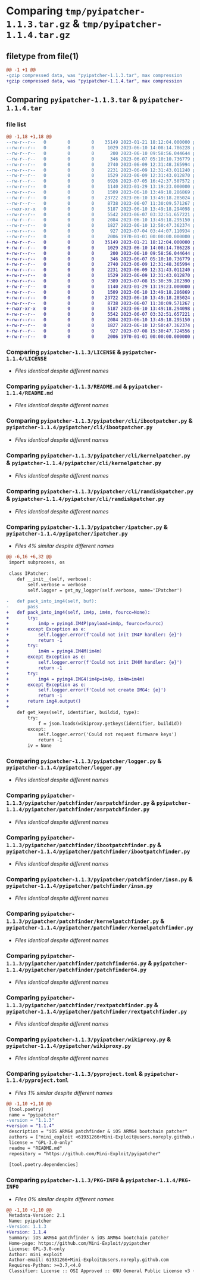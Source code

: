 # Comparing `tmp/pyipatcher-1.1.3.tar.gz` & `tmp/pyipatcher-1.1.4.tar.gz`

## filetype from file(1)

```diff
@@ -1 +1 @@
-gzip compressed data, was "pyipatcher-1.1.3.tar", max compression
+gzip compressed data, was "pyipatcher-1.1.4.tar", max compression
```

## Comparing `pyipatcher-1.1.3.tar` & `pyipatcher-1.1.4.tar`

### file list

```diff
@@ -1,18 +1,18 @@
--rw-r--r--   0        0        0    35149 2023-01-21 18:12:04.000000 pyipatcher-1.1.3/LICENSE
--rw-r--r--   0        0        0     1029 2023-06-10 14:08:14.786228 pyipatcher-1.1.3/README.md
--rw-r--r--   0        0        0      200 2023-06-10 09:58:56.044644 pyipatcher-1.1.3/pyipatcher/__init__.py
--rw-r--r--   0        0        0      346 2023-06-07 05:10:10.736779 pyipatcher-1.1.3/pyipatcher/__main__.py
--rw-r--r--   0        0        0     2740 2023-06-09 12:31:48.365994 pyipatcher-1.1.3/pyipatcher/cli/ibootpatcher.py
--rw-r--r--   0        0        0     2231 2023-06-09 12:31:43.011240 pyipatcher-1.1.3/pyipatcher/cli/kernelpatcher.py
--rw-r--r--   0        0        0     1529 2023-06-09 12:31:43.012870 pyipatcher-1.1.3/pyipatcher/cli/ramdiskpatcher.py
--rw-r--r--   0        0        0     6926 2023-07-05 16:42:37.507572 pyipatcher-1.1.3/pyipatcher/ipatcher.py
--rw-r--r--   0        0        0     1140 2023-01-29 13:19:23.000000 pyipatcher-1.1.3/pyipatcher/logger.py
--rw-r--r--   0        0        0     1509 2023-06-10 13:49:18.286869 pyipatcher-1.1.3/pyipatcher/patchfinder/asrpatchfinder.py
--rw-r--r--   0        0        0    23722 2023-06-10 13:49:18.285024 pyipatcher-1.1.3/pyipatcher/patchfinder/ibootpatchfinder.py
--rw-r--r--   0        0        0     8738 2023-06-07 11:30:09.571267 pyipatcher-1.1.3/pyipatcher/patchfinder/insn.py
--rwxr-xr-x   0        0        0     5187 2023-06-10 13:49:18.294098 pyipatcher-1.1.3/pyipatcher/patchfinder/kernelpatchfinder.py
--rw-r--r--   0        0        0     5542 2023-06-07 03:32:51.657221 pyipatcher-1.1.3/pyipatcher/patchfinder/patchfinder64.py
--rw-r--r--   0        0        0     2084 2023-06-10 13:49:18.295150 pyipatcher-1.1.3/pyipatcher/patchfinder/rextpatchfinder.py
--rw-r--r--   0        0        0     1827 2023-06-10 12:50:47.362374 pyipatcher-1.1.3/pyipatcher/wikiproxy.py
--rw-r--r--   0        0        0      927 2023-07-04 03:44:07.110934 pyipatcher-1.1.3/pyproject.toml
--rw-r--r--   0        0        0     2006 1970-01-01 00:00:00.000000 pyipatcher-1.1.3/PKG-INFO
+-rw-r--r--   0        0        0    35149 2023-01-21 18:12:04.000000 pyipatcher-1.1.4/LICENSE
+-rw-r--r--   0        0        0     1029 2023-06-10 14:08:14.786228 pyipatcher-1.1.4/README.md
+-rw-r--r--   0        0        0      200 2023-06-10 09:58:56.044644 pyipatcher-1.1.4/pyipatcher/__init__.py
+-rw-r--r--   0        0        0      346 2023-06-07 05:10:10.736779 pyipatcher-1.1.4/pyipatcher/__main__.py
+-rw-r--r--   0        0        0     2740 2023-06-09 12:31:48.365994 pyipatcher-1.1.4/pyipatcher/cli/ibootpatcher.py
+-rw-r--r--   0        0        0     2231 2023-06-09 12:31:43.011240 pyipatcher-1.1.4/pyipatcher/cli/kernelpatcher.py
+-rw-r--r--   0        0        0     1529 2023-06-09 12:31:43.012870 pyipatcher-1.1.4/pyipatcher/cli/ramdiskpatcher.py
+-rw-r--r--   0        0        0     7389 2023-07-08 15:30:39.282390 pyipatcher-1.1.4/pyipatcher/ipatcher.py
+-rw-r--r--   0        0        0     1140 2023-01-29 13:19:23.000000 pyipatcher-1.1.4/pyipatcher/logger.py
+-rw-r--r--   0        0        0     1509 2023-06-10 13:49:18.286869 pyipatcher-1.1.4/pyipatcher/patchfinder/asrpatchfinder.py
+-rw-r--r--   0        0        0    23722 2023-06-10 13:49:18.285024 pyipatcher-1.1.4/pyipatcher/patchfinder/ibootpatchfinder.py
+-rw-r--r--   0        0        0     8738 2023-06-07 11:30:09.571267 pyipatcher-1.1.4/pyipatcher/patchfinder/insn.py
+-rwxr-xr-x   0        0        0     5187 2023-06-10 13:49:18.294098 pyipatcher-1.1.4/pyipatcher/patchfinder/kernelpatchfinder.py
+-rw-r--r--   0        0        0     5542 2023-06-07 03:32:51.657221 pyipatcher-1.1.4/pyipatcher/patchfinder/patchfinder64.py
+-rw-r--r--   0        0        0     2084 2023-06-10 13:49:18.295150 pyipatcher-1.1.4/pyipatcher/patchfinder/rextpatchfinder.py
+-rw-r--r--   0        0        0     1827 2023-06-10 12:50:47.362374 pyipatcher-1.1.4/pyipatcher/wikiproxy.py
+-rw-r--r--   0        0        0      927 2023-07-08 15:30:47.724556 pyipatcher-1.1.4/pyproject.toml
+-rw-r--r--   0        0        0     2006 1970-01-01 00:00:00.000000 pyipatcher-1.1.4/PKG-INFO
```

### Comparing `pyipatcher-1.1.3/LICENSE` & `pyipatcher-1.1.4/LICENSE`

 * *Files identical despite different names*

### Comparing `pyipatcher-1.1.3/README.md` & `pyipatcher-1.1.4/README.md`

 * *Files identical despite different names*

### Comparing `pyipatcher-1.1.3/pyipatcher/cli/ibootpatcher.py` & `pyipatcher-1.1.4/pyipatcher/cli/ibootpatcher.py`

 * *Files identical despite different names*

### Comparing `pyipatcher-1.1.3/pyipatcher/cli/kernelpatcher.py` & `pyipatcher-1.1.4/pyipatcher/cli/kernelpatcher.py`

 * *Files identical despite different names*

### Comparing `pyipatcher-1.1.3/pyipatcher/cli/ramdiskpatcher.py` & `pyipatcher-1.1.4/pyipatcher/cli/ramdiskpatcher.py`

 * *Files identical despite different names*

### Comparing `pyipatcher-1.1.3/pyipatcher/ipatcher.py` & `pyipatcher-1.1.4/pyipatcher/ipatcher.py`

 * *Files 4% similar despite different names*

```diff
@@ -6,16 +6,32 @@
 import subprocess, os
 
 class IPatcher:
 	def __init__(self, verbose):
 		self.verbose = verbose
 		self.logger = get_my_logger(self.verbose, name='IPatcher')
 
-	def pack_into_img4(self, buf):
-		pass
+	def pack_into_img4(self, im4p, im4m, fourcc=None):
+		try:
+			im4p = pyimg4.IM4P(payload=im4p, fourcc=fourcc)
+		except Exception as e:
+			self.logger.error(f'Could not init IM4P handler: {e}')
+			return -1
+		try:
+			im4m = pyimg4.IM4M(im4m)
+		except Exception as e:
+			self.logger.error(f'Could not init IM4M handler: {e}')
+			return -1
+		try:
+			img4 = pyimg4.IMG4(im4p=im4p, im4m=im4m)
+		except Exception as e:
+			self.logger.error(f'Could not create IMG4: {e}')
+			return -1
+		return img4.output()
+
 	def get_keys(self, identifier, buildid, type):
 		try:
 			f = json.loads(wikiproxy.getkeys(identifier, buildid))
 		except:
 			self.logger.error('Could not request firmware keys')
 			return -1
 		iv = None
```

### Comparing `pyipatcher-1.1.3/pyipatcher/logger.py` & `pyipatcher-1.1.4/pyipatcher/logger.py`

 * *Files identical despite different names*

### Comparing `pyipatcher-1.1.3/pyipatcher/patchfinder/asrpatchfinder.py` & `pyipatcher-1.1.4/pyipatcher/patchfinder/asrpatchfinder.py`

 * *Files identical despite different names*

### Comparing `pyipatcher-1.1.3/pyipatcher/patchfinder/ibootpatchfinder.py` & `pyipatcher-1.1.4/pyipatcher/patchfinder/ibootpatchfinder.py`

 * *Files identical despite different names*

### Comparing `pyipatcher-1.1.3/pyipatcher/patchfinder/insn.py` & `pyipatcher-1.1.4/pyipatcher/patchfinder/insn.py`

 * *Files identical despite different names*

### Comparing `pyipatcher-1.1.3/pyipatcher/patchfinder/kernelpatchfinder.py` & `pyipatcher-1.1.4/pyipatcher/patchfinder/kernelpatchfinder.py`

 * *Files identical despite different names*

### Comparing `pyipatcher-1.1.3/pyipatcher/patchfinder/patchfinder64.py` & `pyipatcher-1.1.4/pyipatcher/patchfinder/patchfinder64.py`

 * *Files identical despite different names*

### Comparing `pyipatcher-1.1.3/pyipatcher/patchfinder/rextpatchfinder.py` & `pyipatcher-1.1.4/pyipatcher/patchfinder/rextpatchfinder.py`

 * *Files identical despite different names*

### Comparing `pyipatcher-1.1.3/pyipatcher/wikiproxy.py` & `pyipatcher-1.1.4/pyipatcher/wikiproxy.py`

 * *Files identical despite different names*

### Comparing `pyipatcher-1.1.3/pyproject.toml` & `pyipatcher-1.1.4/pyproject.toml`

 * *Files 1% similar despite different names*

```diff
@@ -1,10 +1,10 @@
 [tool.poetry]
 name = "pyipatcher"
-version = "1.1.3"
+version = "1.1.4"
 description = "iOS ARM64 patchfinder & iOS ARM64 bootchain patcher"
 authors = ["mini_exploit <61931266+Mini-Exploit@users.noreply.github.com>"]
 license = "GPL-3.0-only"
 readme = "README.md"
 repository = "https://github.com/Mini-Exploit/pyipatcher"
 
 [tool.poetry.dependencies]
```

### Comparing `pyipatcher-1.1.3/PKG-INFO` & `pyipatcher-1.1.4/PKG-INFO`

 * *Files 0% similar despite different names*

```diff
@@ -1,10 +1,10 @@
 Metadata-Version: 2.1
 Name: pyipatcher
-Version: 1.1.3
+Version: 1.1.4
 Summary: iOS ARM64 patchfinder & iOS ARM64 bootchain patcher
 Home-page: https://github.com/Mini-Exploit/pyipatcher
 License: GPL-3.0-only
 Author: mini_exploit
 Author-email: 61931266+Mini-Exploit@users.noreply.github.com
 Requires-Python: >=3.7,<4.0
 Classifier: License :: OSI Approved :: GNU General Public License v3 (GPLv3)
```

